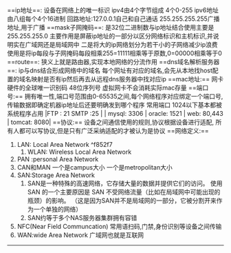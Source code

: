 
==ip地址==:
设备在网络上的唯一标识
ipv4由4个字节组成 4个0-255
ipv6地址 由八组每个4个16进制
回路地址:127.0.0.1自己和自己通话
255.255.255.255广播地址,用于广播
==mask子网掩码==:
是32位二进制数与ip地址结合使用主要是255.255.255.0
主要作用是屏蔽ip地址的一部分以区分网络标识和主机标识,并说明实在广域网还是局域网中
二是将大的ip网络划分为若干小的子网络减少ip浪费
使用是将ip每段与子网掩码每段相乘255=11111相乘等于原数,0=00000相乘等于0
==route==:
狭义上就是路由器,实现本地网络的分流作用
==dns域名解析服务器==:
ip与dns结合形成网络中的域名
每个网址有对应的域名,会先从本地找host配置的域名映射是否有ip然后再去从远程dns服务器中找对应ip
==mac地址:==
网卡硬件的全球唯一识别码 48位序列号 虚拟网卡不会消耗实际mac存量
==端口号:==
拥有唯一性,端口号范围由0-65535之间,每个网络程序对应绑定一个端口号,传输数据即确定机器ip地址后还要明确发到哪个程序
常用端口
1024以下基本都被系统程序占用
|FTP : 21 SMTP :25         |
|  mysql: 3306  | oracle: 1521  | web: 80,443   |  tomcat: 8080|
==协议:==
设备之间通信使用的规则,协议根据设备进行适配,      所有人都可以写协议,但是只有广泛采纳适配的才被认为是协议
==网络定义:==
1. LAN: Local Area Network ^f852f7
	1. WLAN: Wireless Local Area Network
2. PAN :personal Area Network
3. CAN和MAN 一个是campus大小  一个是metropolitan大小
4. SAN:Storage Area Network 
	1. SAN是一种特殊的高速网络，它存储大量的数据并提供它们的访问。  使用 SAN 的一个主要原因是 SAN 不受网络流量（比如在局域网中可能出现的瓶颈）的影响。  （这是因为SAN并不是局域网的一部分，它被分割开来作为一个单独的网络）
	2. SAN约等于多个NAS服务器集群拥有容错
5. NFC(Near Field Communcation) 常用语扫码,门禁,身份识别等设备之间传输
6. WAN:wide Area Network  广域网也就是互联网

---


